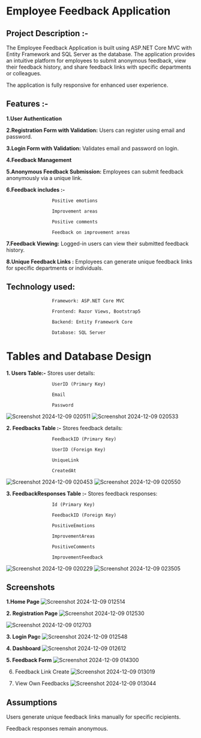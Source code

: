 # Employee Feedback Application
## Project Description :-

The Employee Feedback Application is built using ASP.NET Core MVC with Entity Framework and SQL Server as the database. 
The application provides an intuitive platform for employees to submit anonymous feedback, view their feedback history, and share feedback links with specific departments or colleagues.


The application is fully responsive for enhanced user experience.


## Features :-

**1.User Authentication**

**2.Registration Form with Validation:** Users can register using email and password.

**3.Login Form with Validation:** Validates email and password on login.

**4.Feedback Management**

**5.Anonymous Feedback Submission:**
Employees can submit feedback anonymously via a unique link.

**6.Feedback includes :-**

                     Positive emotions

                     Improvement areas

                     Positive comments

                     Feedback on improvement areas

**7.Feedback Viewing:**
Logged-in users can view their submitted feedback history.

**8.Unique Feedback Links :**
Employees can generate unique feedback links for specific departments or individuals.

## Technology used:

                     Framework: ASP.NET Core MVC

                     Frontend: Razor Views, Bootstrap5

                     Backend: Entity Framework Core

                     Database: SQL Server

# Tables and Database Design

**1. Users Table:-**
Stores user details:

                     UserID (Primary Key)

                     Email

                     Password
![Screenshot 2024-12-09 020511](https://github.com/user-attachments/assets/ca60bb07-ea6e-4ca8-8d6d-b3690a118c8d)
![Screenshot 2024-12-09 020533](https://github.com/user-attachments/assets/23ccddd7-2dec-4da6-9d4f-946986543d05)


**2. Feedbacks Table :-**
Stores feedback details:

                     FeedbackID (Primary Key)

                     UserID (Foreign Key)

                     UniqueLink

                     CreatedAt
![Screenshot 2024-12-09 020453](https://github.com/user-attachments/assets/8e10c6ec-d17a-4958-9e48-7c573ea7688a)
![Screenshot 2024-12-09 020550](https://github.com/user-attachments/assets/d75e6986-c5c1-4516-975d-fe0085fd4ac6)


**3. FeedbackResponses Table :-**
Stores feedback responses:

                     Id (Primary Key)

                     FeedbackID (Foreign Key)

                     PositiveEmotions

                     ImprovementAreas

                     PositiveComments

                     ImprovementFeedback
![Screenshot 2024-12-09 020229](https://github.com/user-attachments/assets/5d014997-d0f4-4f3c-890a-419b9776a100)
![Screenshot 2024-12-09 023505](https://github.com/user-attachments/assets/5b713651-52e1-4b4b-ae8c-5b455adeb04d)


## Screenshots
**1.Home Page**
![Screenshot 2024-12-09 012514](https://github.com/user-attachments/assets/d5b0a93d-2670-45db-858f-99f592e7c58f)


**2. Registration Page**
![Screenshot 2024-12-09 012530](https://github.com/user-attachments/assets/e5061237-f272-456e-b538-a1c503cb6bf9)

![Screenshot 2024-12-09 012703](https://github.com/user-attachments/assets/20806132-2826-4bc0-ab96-3b62ce9973d4)


**3. Login Pag**e
![Screenshot 2024-12-09 012548](https://github.com/user-attachments/assets/dc4e425c-73d8-4655-bc4f-f6beeffad66c)


**4. Dashboard**
![Screenshot 2024-12-09 012612](https://github.com/user-attachments/assets/58d486be-c63a-4c86-a356-215a3a4ddb97)


**5. Feedback Form**
![Screenshot 2024-12-09 014300](https://github.com/user-attachments/assets/97ea7e9a-31c4-466a-91cc-e94322a8865e)

6. Feedback Link Create
   ![Screenshot 2024-12-09 013019](https://github.com/user-attachments/assets/ac253393-14cc-44dc-b748-4e86bb258b2c)

7. View Own Feedbacks
   ![Screenshot 2024-12-09 013044](https://github.com/user-attachments/assets/44949d9c-7ea0-4196-bbd2-70acf6f89fce)


## Assumptions

Users generate unique feedback links manually for specific recipients.

Feedback responses remain anonymous.


